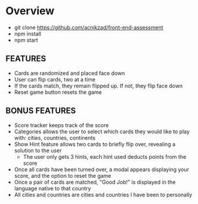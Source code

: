 # Overview

- git clone https://github.com/acnikzad/front-end-assessment
- npm install
- npm start

## FEATURES

- Cards are randomized and placed face down
- User can flip cards, two at a time
- If the cards match, they remain flipped up. If not, they flip face down
- Reset game button resets the game

## BONUS FEATURES

- Score tracker keeps track of the score
- Categories allows the user to select which cards they would like to play with: cities, countries, continents
- Show Hint feature allows two cards to briefly flip over, revealing a solution to the user
  - The user only gets 3 hints, each hint used deducts points from the score
- Once all cards have been turned over, a modal appears displaying your score, and the option to reset the game
- Once a pair of cards are matched, "Good Job!" is displayed in the language native to that country
- All cities and countries are cities and countries I have been to personally
